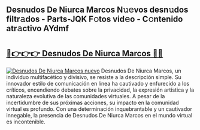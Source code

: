 ## Desnudos De Niurca Marcos N𝚞𝚎vos desn𝚞dos filtr𝚊dos - Parts-JQK F𝚘tos vid𝚎o - C𝚘ntenido atr𝚊ctivo AYdmf

# <h2><a href="http://mb0fxq.tromn.icu/?c=Desnudos+De+Niurca+Marcos">🔗👉👉👉 Desnudos De Niurca Marcos 🔗🔗</a></h2>

[![Desnudos De Niurca Marcos nuevo](https://i.imgur.com/pEAQMta.gif)](http://mb0fxq.tromn.icu/?c=Desnudos+De+Niurca+Marcos)
Desnudos De Niurca Marcos, un individuo multifacético y divisivo, se resiste a la descripción simple. Su innovador estilo de comunicación en línea ha cautivado y enfurecido a los críticos, encendiendo debates sobre la privacidad, la expresión artística y la naturaleza evolutiva de las comunidades virtuales. A pesar de la incertidumbre de sus próximas acciones, su impacto en la comunidad virtual es profundo. Con una determinación inquebrantable y un cautivador innegable, la presencia de Desnudos De Niurca Marcos en el mundo virtual es incontenible.
